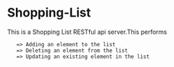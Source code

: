 # Shopping-List
This is a Shopping List RESTful api server.This performs

       => Adding an element to the list
       => Deleting an element from the list
       => Updating an existing element in the list
